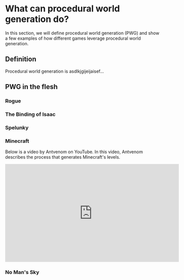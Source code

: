 # What can procedural world generation do?

In this section, we will define procedural world generation (PWG) and show a few examples of how different games leverage procedural world generation. 

## Definition

Procedural world generation is asdlkjgijeijaisef...

## PWG in the flesh

### __Rogue__

### __The Binding of Isaac__

### __Spelunky__

### __Minecraft__

Below is a video by Antvenom on YouTube. In this video, Antvenom describes the process that generates Minecraft's levels.

[//]: # (vidwrapper and container from https://www.youtube.com/watch?v=StBj0vHMesk)
<div class="vidwrapper">
    <div calss="vidcontainer">
        <iframe width="560" height="315" src="https://www.youtube.com/embed/FE5S2NeD7uU" frameborder="0" allow="accelerometer; autoplay; clipboard-write; encrypted-media; gyroscope; picture-in-picture" allowfullscreen></iframe> 
    </div>
</div>

### __No Man's Sky__